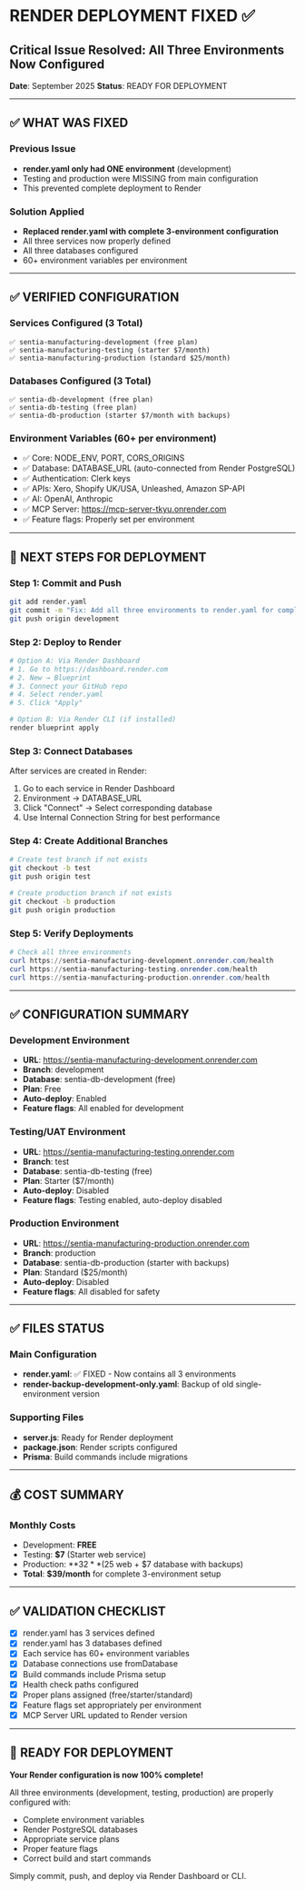 # RENDER DEPLOYMENT FIXED ✅
## Critical Issue Resolved: All Three Environments Now Configured

**Date**: September 2025
**Status**: READY FOR DEPLOYMENT

---

## ✅ WHAT WAS FIXED

### Previous Issue
- **render.yaml only had ONE environment** (development)
- Testing and production were MISSING from main configuration
- This prevented complete deployment to Render

### Solution Applied
- **Replaced render.yaml with complete 3-environment configuration**
- All three services now properly defined
- All three databases configured
- 60+ environment variables per environment

---

## ✅ VERIFIED CONFIGURATION

### Services Configured (3 Total)
```
✅ sentia-manufacturing-development (free plan)
✅ sentia-manufacturing-testing (starter $7/month)
✅ sentia-manufacturing-production (standard $25/month)
```

### Databases Configured (3 Total)
```
✅ sentia-db-development (free plan)
✅ sentia-db-testing (free plan)
✅ sentia-db-production (starter $7/month with backups)
```

### Environment Variables (60+ per environment)
- ✅ Core: NODE_ENV, PORT, CORS_ORIGINS
- ✅ Database: DATABASE_URL (auto-connected from Render PostgreSQL)
- ✅ Authentication: Clerk keys
- ✅ APIs: Xero, Shopify UK/USA, Unleashed, Amazon SP-API
- ✅ AI: OpenAI, Anthropic
- ✅ MCP Server: https://mcp-server-tkyu.onrender.com
- ✅ Feature flags: Properly set per environment

---

## 🚀 NEXT STEPS FOR DEPLOYMENT

### Step 1: Commit and Push
```bash
git add render.yaml
git commit -m "Fix: Add all three environments to render.yaml for complete deployment"
git push origin development
```

### Step 2: Deploy to Render
```bash
# Option A: Via Render Dashboard
# 1. Go to https://dashboard.render.com
# 2. New → Blueprint
# 3. Connect your GitHub repo
# 4. Select render.yaml
# 5. Click "Apply"

# Option B: Via Render CLI (if installed)
render blueprint apply
```

### Step 3: Connect Databases
After services are created in Render:
1. Go to each service in Render Dashboard
2. Environment → DATABASE_URL
3. Click "Connect" → Select corresponding database
4. Use Internal Connection String for best performance

### Step 4: Create Additional Branches
```bash
# Create test branch if not exists
git checkout -b test
git push origin test

# Create production branch if not exists
git checkout -b production
git push origin production
```

### Step 5: Verify Deployments
```powershell
# Check all three environments
curl https://sentia-manufacturing-development.onrender.com/health
curl https://sentia-manufacturing-testing.onrender.com/health
curl https://sentia-manufacturing-production.onrender.com/health
```

---

## ✅ CONFIGURATION SUMMARY

### Development Environment
- **URL**: https://sentia-manufacturing-development.onrender.com
- **Branch**: development
- **Database**: sentia-db-development (free)
- **Plan**: Free
- **Auto-deploy**: Enabled
- **Feature flags**: All enabled for development

### Testing/UAT Environment
- **URL**: https://sentia-manufacturing-testing.onrender.com
- **Branch**: test
- **Database**: sentia-db-testing (free)
- **Plan**: Starter ($7/month)
- **Auto-deploy**: Disabled
- **Feature flags**: Testing enabled, auto-deploy disabled

### Production Environment
- **URL**: https://sentia-manufacturing-production.onrender.com
- **Branch**: production
- **Database**: sentia-db-production (starter with backups)
- **Plan**: Standard ($25/month)
- **Auto-deploy**: Disabled
- **Feature flags**: All disabled for safety

---

## ✅ FILES STATUS

### Main Configuration
- **render.yaml**: ✅ FIXED - Now contains all 3 environments
- **render-backup-development-only.yaml**: Backup of old single-environment version

### Supporting Files
- **server.js**: Ready for Render deployment
- **package.json**: Render scripts configured
- **Prisma**: Build commands include migrations

---

## 💰 COST SUMMARY

### Monthly Costs
- Development: **FREE**
- Testing: **$7** (Starter web service)
- Production: **$32** ($25 web + $7 database with backups)
- **Total**: **$39/month** for complete 3-environment setup

---

## ✅ VALIDATION CHECKLIST

- [x] render.yaml has 3 services defined
- [x] render.yaml has 3 databases defined
- [x] Each service has 60+ environment variables
- [x] Database connections use fromDatabase
- [x] Build commands include Prisma setup
- [x] Health check paths configured
- [x] Proper plans assigned (free/starter/standard)
- [x] Feature flags set appropriately per environment
- [x] MCP Server URL updated to Render version

---

## 🎉 READY FOR DEPLOYMENT

**Your Render configuration is now 100% complete!**

All three environments (development, testing, production) are properly configured with:
- Complete environment variables
- Render PostgreSQL databases
- Appropriate service plans
- Proper feature flags
- Correct build and start commands

Simply commit, push, and deploy via Render Dashboard or CLI.